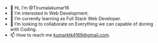 - 👋 Hi, I’m @Tirumalakumar16
- 👀 I’m interested in Web Development.
- 🌱 I’m currently learning as Full Stack Web Developer.
- 💞️ I’m looking to collaborate on Everything we can capable of doning with Coding.
- 📫 How to reach me  kumarktk4169@gmail.com.

<!---
Tirumalakumar16/Tirumalakumar16 is a ✨ special ✨ repository because its `README.md` (this file) appears on your GitHub profile.
You can click the Preview link to take a look at your changes.
--->
